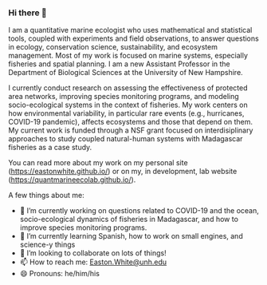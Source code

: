 ### Hi there 👋

I am a quantitative marine ecologist who uses mathematical and statistical tools, coupled with experiments and field observations, to answer questions in ecology, conservation science, sustainability, and ecosystem management. Most of my work is focused on marine systems, especially fisheries and spatial planning. I am a new Assistant Professor in the Department of Biological Sciences at the University of New Hampshire. 

I currently conduct research on assessing the effectiveness of protected area networks, improving species monitoring programs, and modeling socio-ecological systems in the context of fisheries. My work centers on how environmental variability, in particular rare events (e.g., hurricanes, COVID-19 pandemic), affects ecosystems and those that depend on them. My current work is funded through a NSF grant focused on interdisiplinary approaches to study coupled natural-human systems with Madagascar fisheries as a case study. 

You can read more about my work on my personal site (https://eastonwhite.github.io/) or on my, in development, lab website (https://quantmarineecolab.github.io/).

A few things about me:

- 🔭 I’m currently working on questions related to COVID-19 and the ocean, socio-ecological dynamics of fisheries in Madagascar, and how to improve species monitoring programs. 
- 🌱 I’m currently learning Spanish, how to work on small engines, and science-y things
- 👯 I’m looking to collaborate on lots of things!
- 📫 How to reach me: Easton.White@unh.edu
- 😄 Pronouns: he/him/his



